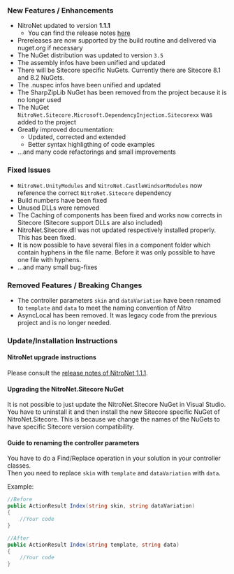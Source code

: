 ### New Features / Enhancements
- NitroNet updated to version **1.1.1**
	- You can find the release notes [here](https://github.com/namics/NitroNet/releases/tag/1.1.1.0)
- Prereleases are now supported by the build routine and delivered via nuget.org if necessary
- The NuGet distribution was updated to version `3.5`
- The assembly infos have been unified and updated
- There will be Sitecore specific NuGets. Currently there are Sitecore 8.1 and 8.2 NuGets.
- The .nuspec infos have been unified and updated
- The SharpZipLib NuGet has been removed from the project because it is no longer used
- The NuGet `NitroNet.Sitecore.Microsoft.DependencyInjection.Sitecorexx` was added to the project
- Greatly improved documentation:
	- Updated, corrected and extended
	- Better syntax highligthing of code examples
- ...and many code refactorings and small improvements

### Fixed Issues
- `NitroNet.UnityModules` and `NitroNet.CastleWindsorModules` now reference the correct `NitroNet.Sitecore` dependency
- Build numbers have been fixed
- Unused DLLs were removed
- The Caching of components has been fixed and works now corrects in Sitecore (Sitecore support DLLs are also included)
- NitroNet.Sitecore.dll was not updated respectively installed properly. This has been fixed.
- It is now possible to have several files in a component folder which contain hyphens in the file name. Before it was only possible to have one file with hyphens.
- ...and many small bug-fixes

### Removed Features / Breaking Changes
- The controller parameters `skin` and `dataVariation` have been renamed to `template` and `data` to meet the naming convention of *Nitro*
- AsyncLocal has been removed. It was legacy code from the previous project and is no longer needed.

### Update/Installation Instructions

#### NitroNet upgrade instructions
Please consult the [release notes of NitroNet 1.1.1](https://github.com/namics/NitroNet/releases/tag/1.1.1.0).

#### Upgrading the NitroNet.Sitecore NuGet
It is not possible to just update the NitroNet.Sitecore NuGet in Visual Studio. You have to uninstall it and then install the new Sitecore specific NuGet of NitroNet.Sitecore. This is because we change the names of the NuGets to have specific Sitecore version compatibility.

#### Guide to renaming the controller parameters
You have to do a Find/Replace operation in your solution in your controller classes.  
Then you need to replace `skin` with `template` and `dataVariation` with `data`.

Example:

```csharp
//Before
public ActionResult Index(string skin, string dataVariation)
{
	//Your code
}
```

```csharp
//After
public ActionResult Index(string template, string data)
{
	//Your code
}
```